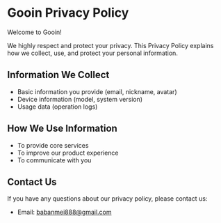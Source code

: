 # Gooin Privacy Policy

Welcome to Gooin!

We highly respect and protect your privacy. This Privacy Policy explains how we collect, use, and protect your personal information.

## Information We Collect
- Basic information you provide (email, nickname, avatar)
- Device information (model, system version)
- Usage data (operation logs)

## How We Use Information
- To provide core services
- To improve our product experience
- To communicate with you

## Contact Us
If you have any questions about our privacy policy, please contact us:

- Email: babanmei888@gmail.com
